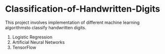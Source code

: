 # Classification-of-Handwritten-Digits
This project involves implementation of different machine learning algorithmsto classify handwritten digits.

1. Logistic Regression
2. Artificial Neural Networks
3. TensorFlow
